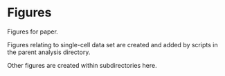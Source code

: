 # Figures
Figures for paper.

Figures relating to single-cell data set are created and added by scripts in the parent analysis directory.

Other figures are created within subdirectories here.
